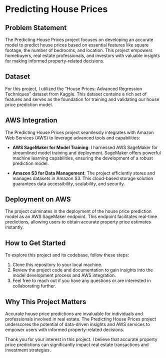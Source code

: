 # Predicting House Prices

## Problem Statement

The Predicting House Prices project focuses on developing an accurate model to predict house prices based on essential features like square footage, the number of bedrooms, and location. This project empowers homebuyers, real estate professionals, and investors with valuable insights for making informed property-related decisions.

## Dataset

For this project, I utilized the "House Prices: Advanced Regression Techniques" dataset from Kaggle. This dataset contains a rich set of features and serves as the foundation for training and validating our house price prediction model.

## AWS Integration

The Predicting House Prices project seamlessly integrates with Amazon Web Services (AWS) to leverage advanced tools and capabilities:

- **AWS SageMaker for Model Training**: I harnessed AWS SageMaker for streamlined model training and deployment. SageMaker offers powerful machine learning capabilities, ensuring the development of a robust prediction model.

- **Amazon S3 for Data Management**: The project efficiently stores and manages datasets in Amazon S3. This cloud-based storage solution guarantees data accessibility, scalability, and security.

## Deployment on AWS

The project culminates in the deployment of the house price prediction model as an AWS SageMaker endpoint. This endpoint facilitates real-time predictions, allowing users to obtain accurate property price estimates instantly.

## How to Get Started

To explore this project and its codebase, follow these steps:

1. Clone this repository to your local machine.
2. Review the project code and documentation to gain insights into the model development process and AWS integration.
3. Feel free to reach out if you have any questions or are interested in collaborating further.

## Why This Project Matters

Accurate house price predictions are invaluable for individuals and professionals involved in real estate. The Predicting House Prices project underscores the potential of data-driven insights and AWS services to empower users with informed property-related decisions.

Thank you for your interest in this project. I believe that accurate property price predictions can significantly impact real estate transactions and investment strategies.
